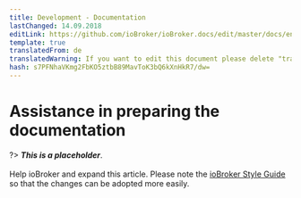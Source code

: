 ```yaml
---
title: Development - Documentation
lastChanged: 14.09.2018
editLink: https://github.com/ioBroker/ioBroker.docs/edit/master/docs/en/community/doc.md
template: true
translatedFrom: de
translatedWarning: If you want to edit this document please delete "translatedFrom" field, elsewise this document will be translated automatically again
hash: s7PFNhaVKmg2FbKO5ztbB89MavToK3bQ6kXnHkR7/dw=
---
```

# Assistance in preparing the documentation
?> ***This is a placeholder***.<br><br> Help ioBroker and expand this article. Please note the [ioBroker Style Guide](community/styleguidedoc) so that the changes can be adopted more easily.